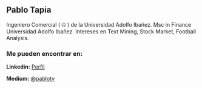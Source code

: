## Pablo Tapia

Ingeniero Comercial ( :zipper_mouth_face: ) de la Universidad Adolfo Ibañez. Msc in Finance Universidad Adolfo Ibañez.
Intereses en Text Mining, Stock Market, Football Analysis.

[logo]:(https://github.githubassets.com/images/icons/emoji/unicode/1f60f.png)

### Me pueden encontrar en:

**Linkedin:** [Perfil](https://www.linkedin.com/in/pablo-tapia-varela-9b094523/?lipi=urn%3Ali%3Apage%3Ad_flagship3_feed%3BVIUFvgF2SOW33lG6nqwZIg%3D%3D&licu=urn%3Ali%3Acontrol%3Ad_flagship3_feed-nav.settings_view_profile)

**Medium:** [@pablotv](https://medium.com/@pablotv)


